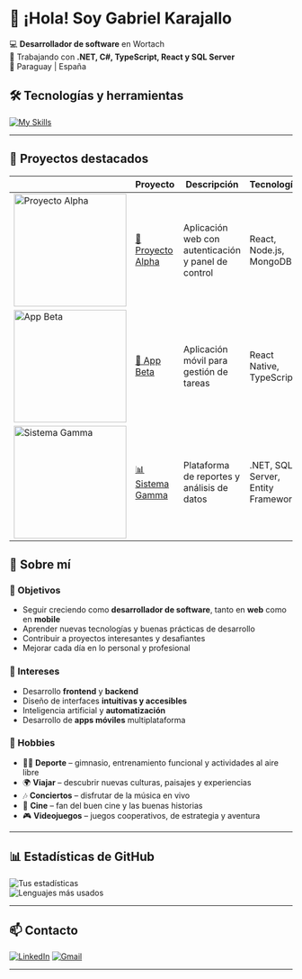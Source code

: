 # 👋 ¡Hola! Soy Gabriel Karajallo 

💻 **Desarrollador de software** en Wortach  
🚀 Trabajando con **.NET, C#, TypeScript, React y SQL Server**  
📍 Paraguay | España 

## 🛠️ Tecnologías y herramientas

[![My Skills](https://skillicons.dev/icons?i=cs,dotnet,php,react,angular,js,ts,html,css,sql,git,github,postman)](https://skillicons.dev)

---

## 📂 Proyectos destacados
| | Proyecto | Descripción | Tecnologías |
|---|----------|-------------|-------------|
| <img src="https://via.placeholder.com/200x120.png?text=Captura+Proyecto+1" alt="Proyecto Alpha" width="200"/> | [🌟 Proyecto Alpha](https://github.com/TU-USUARIO/proyecto-alpha) | Aplicación web con autenticación y panel de control | React, Node.js, MongoDB |
| <img src="https://via.placeholder.com/200x120.png?text=Captura+Proyecto+2" alt="App Beta" width="200"/> | [📱 App Beta](https://github.com/TU-USUARIO/app-beta) | Aplicación móvil para gestión de tareas | React Native, TypeScript |
| <img src="https://via.placeholder.com/200x120.png?text=Captura+Proyecto+3" alt="Sistema Gamma" width="200"/> | [📊 Sistema Gamma](https://github.com/TU-USUARIO/sistema-gamma) | Plataforma de reportes y análisis de datos | .NET, SQL Server, Entity Framework |

## 📌 Sobre mí

### 🎯 Objetivos  
- Seguir creciendo como **desarrollador de software**, tanto en **web** como en **mobile**  
- Aprender nuevas tecnologías y buenas prácticas de desarrollo  
- Contribuir a proyectos interesantes y desafiantes  
- Mejorar cada día en lo personal y profesional

### 🧠 Intereses  
- Desarrollo **frontend** y **backend**  
- Diseño de interfaces **intuitivas y accesibles**  
- Inteligencia artificial y **automatización**  
- Desarrollo de **apps móviles** multiplataforma  

### 🧳 Hobbies  
- 🏋️‍♂️ **Deporte** – gimnasio, entrenamiento funcional y actividades al aire libre  
- 🌍 **Viajar** – descubrir nuevas culturas, paisajes y experiencias  
- 🎶 **Conciertos** – disfrutar de la música en vivo  
- 🍿 **Cine** – fan del buen cine y las buenas historias  
- 🎮 **Videojuegos** – juegos cooperativos, de estrategia y aventura  

---

## 📊 Estadísticas de GitHub
![Tus estadísticas](https://github-readme-stats.vercel.app/api?username=Gabriel-Karajallo&show_icons=true&theme=radical)  
![Lenguajes más usados](https://github-readme-stats.vercel.app/api/top-langs/?username=Gabriel-Karajallo&layout=compact&theme=radical)

---

## 📫 Contacto
[![LinkedIn](https://img.shields.io/badge/-LinkedIn-0077B5?style=for-the-badge&logo=linkedin&logoColor=white)](https://www.linkedin.com/in/gabrielkarajallo/)
[![Gmail](https://img.shields.io/badge/-Gmail-D14836?style=for-the-badge&logo=gmail&logoColor=white)](mailto:c.gabrielkarajallo@gmail.com)

---
